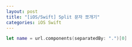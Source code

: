 ```yaml
---
layout: post
title: "[iOS/Swift] Split 문자 쪼개기"
categories: iOS Swift
---
```


```swift
let name = url.components(separatedBy: ".")[0]
```
